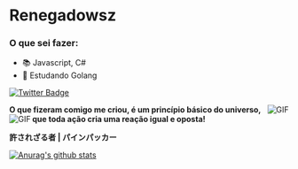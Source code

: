 #                                                                   Renegadowsz





### O que sei fazer: 

- 📚 Javascript, C#
- 📖 Estudando Golang

[![Twitter Badge](https://img.shields.io/badge/-@ogrenegado7-2ccce9?style=flat-square&labelColor=2ccce9&logo=twitter&logoColor=white&link=https://twitter.com/ogrenegado7)](https://twitter.com/ogrenegado7) 


<img align="right" alt="GIF" src="https://pa1.narvii.com/6376/ea035b97ab5a57e92d0d342d36423c463268722b_hq.gif"/>

**O que fizeram comigo me criou, é um princípio básico do universo, que toda ação cria uma reação igual e oposta!**
<img align="left" alt="GIF" src="https://data.whicdn.com/images/251864800/original.gif" />

**許されざる者 | パインパッカー**




[![Anurag's github stats](https://github-readme-stats.vercel.app/api?username=ogrenegado7)](https://github.com/anuraghazra/github-readme-stats)

